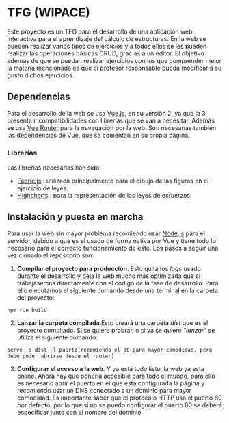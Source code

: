 # TFG (WIPACE)

Este proyecto es un TFG para el desarrollo de una aplicación web interactiva para el aprendizaje del cálculo de estructuras. En la web se pueden realizar varios tipos de ejercicios y a todos ellos se les pueden realizar las operaciones básicas CRUD, gracias a un editor. El objetivo además de que se puedan realizar ejercicios con los que comprender mejor la materia mencionada es que el profesor responsable pueda modificar a su gusto dichos ejercicios.

## Dependencias
Para el desarrollo de la web se usa [Vue.js](https://vuejs.org/), en su versión 2, ya que la 3 presenta incompatibilidades con librerías que se van a necesitar. Además se usa [Vue Router](https://router.vuejs.org/) para la navegación por la web. Son necesarías también las dependencias de Vue, que se comentan en su propia página.

### Librerías
Las librerías necesarias han sido:

- [Fabric.js](http://fabricjs.com/) : utilizada principalmente para el dibujo de las figuras en el ejercicio de leyes.
- [Highcharts](https://www.highcharts.com/) : para la representación de las leyes de esfuerzos.

## Instalación y puesta en marcha
Para usar la web sin mayor problema recomiendo usar [Node.js](https://nodejs.org/es/) para el servidor, debido a que es el usado de forma nativa por Vue y tiene todo lo necesario para el correcto funcionamiento de este. Los pasos a seguir una vez clonado el repositorio son:

1. **Compilar el proyecto para producción**. Esto quita los *logs* usado durante el desarrollo y deja la web mucho más optimizada que si trabajásemos directamente con el código de la fase de desarrollo. Para ello ejecutamos el siguiente comando desde una terminal en la carpeta del proyecto:
```
npm run build
```
2. **Lanzar la carpeta compilada**.Esto creará una carpeta *dist* que es el proyecto compilado. Si se quiere probrar, o si ya se quiere *"lanzar"* se utiliza el siguiente comando:
```
serve -s dist -l puerto(recomiendo el 80 para mayor comodidad, pero debe poder abrirse desde el router)
```
3. **Configurar el acceso a la web**. Y ya está todo listo, la web ya esta online. Ahora hay que ponerla accesible para todo el mundo, para ello es necesario abrir el puerto en el que está configurada la página y recomiendo usar un DNS conectado a un dominio para mayor comodidad. Es importante saber que el protocolo HTTP usa el puerto 80 por defecto, por lo que si no se puedo configurar el puerto 80 se deberá especificar junto con el nombre del dominio.